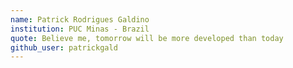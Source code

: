 ```yaml
---
name: Patrick Rodrigues Galdino
institution: PUC Minas - Brazil
quote: Believe me, tomorrow will be more developed than today
github_user: patrickgald
---
```

